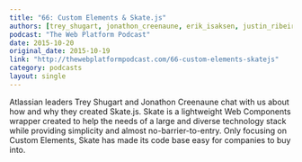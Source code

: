 ```yaml
---
title: "66: Custom Elements & Skate.js"
authors: [trey_shugart, jonathon_creenaune, erik_isaksen, justin_ribeiro, danny_blue]
podcast: "The Web Platform Podcast"
date: 2015-10-20
original_date: 2015-10-19
link: "http://thewebplatformpodcast.com/66-custom-elements-skatejs"
category: podcasts
layout: single
---
```


Atlassian leaders Trey Shugart and Jonathon Creenaune chat with us about how and why they created Skate.js. Skate is a lightweight Web Components wrapper created to help the needs of a large and diverse technology stack while providing simplicity and almost no-barrier-to-entry. Only focusing on Custom Elements, Skate has made its code base easy for companies to buy into.
